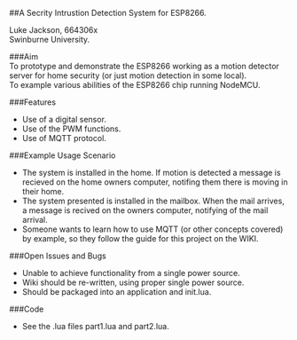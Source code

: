 ##A Secrity Intrustion Detection System for ESP8266.

Luke Jackson, 664306x  
Swinburne University.

###Aim  
To prototype and demonstrate the ESP8266 working as a motion detector server for home security (or just motion detection in some local).  
To example various abilities of the ESP8266 chip running NodeMCU.

###Features
- Use of a digital sensor.
- Use of the PWM functions.  
- Use of MQTT protocol.  

###Example Usage Scenario
- The system is installed in the home. If motion is detected a message is recieved on the home owners computer, notifing them there is moving in their home.
- The system presented is installed in the mailbox. When the mail arrives, a message is recived on the owners computer, notifying of the mail arrival.
- Someone wants to learn how to use MQTT (or other concepts covered) by example, so they follow the guide for this project on the WIKI.

###Open Issues and Bugs
- Unable to achieve functionality from a single power source.
- Wiki should be re-written, using proper single power source.
- Should be packaged into an application and init.lua.

###Code
- See the .lua files part1.lua and part2.lua.




